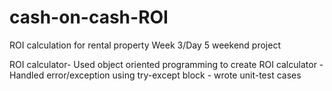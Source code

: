 # cash-on-cash-ROI
ROI calculation for rental property Week 3/Day 5 weekend project

ROI calculator- Used object oriented programming to create ROI calculator
              - Handled error/exception using try-except block
              - wrote unit-test cases

